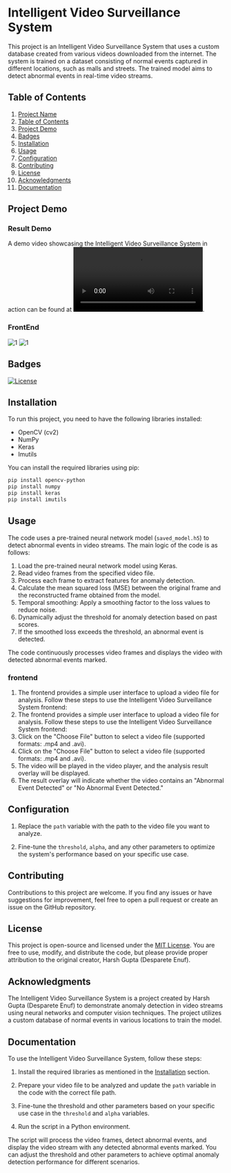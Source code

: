 # Intelligent Video Surveillance System

This project is an Intelligent Video Surveillance System that uses a custom database created from various videos downloaded from the internet. The system is trained on a dataset consisting of normal events captured in different locations, such as malls and streets. The trained model aims to detect abnormal events in real-time video streams.

## Table of Contents

1. [Project Name](#project-name)
2. [Table of Contents](#table-of-contents)
3. [Project Demo](#project-demo)
4. [Badges](#badges)
5. [Installation](#installation)
6. [Usage](#usage)
7. [Configuration](#configuration)
8. [Contributing](#contributing)
9. [License](#license)
10. [Acknowledgments](#acknowledgments)
11. [Documentation](#documentation)

## Project Demo
### Result Demo
A demo video showcasing the Intelligent Video Surveillance System in action can be found at 
![Demo Video](result.mp4).
### FrontEnd 
![1](frontend1.png)
![1](frontend1.png)

## Badges

[![License](https://img.shields.io/badge/license-MIT-green)](https://opensource.org/licenses/MIT)

## Installation

To run this project, you need to have the following libraries installed:

- OpenCV (cv2)
- NumPy
- Keras
- Imutils

You can install the required libraries using pip:

```bash
pip install opencv-python
pip install numpy
pip install keras
pip install imutils
```

## Usage

The code uses a pre-trained neural network model (`saved_model.h5`) to detect abnormal events in video streams. The main logic of the code is as follows:

1. Load the pre-trained neural network model using Keras.
2. Read video frames from the specified video file.
3. Process each frame to extract features for anomaly detection.
4. Calculate the mean squared loss (MSE) between the original frame and the reconstructed frame obtained from the model.
5. Temporal smoothing: Apply a smoothing factor to the loss values to reduce noise.
6. Dynamically adjust the threshold for anomaly detection based on past scores.
7. If the smoothed loss exceeds the threshold, an abnormal event is detected.

The code continuously processes video frames and displays the video with detected abnormal events marked.
### frontend 
1. The frontend provides a simple user interface to upload a video file for analysis. Follow these steps to use the Intelligent Video Surveillance System frontend:
2. The frontend provides a simple user interface to upload a video file for analysis. Follow these steps to use the Intelligent Video Surveillance System frontend:
3. Click on the "Choose File" button to select a video file (supported formats: .mp4 and .avi).
4. Click on the "Choose File" button to select a video file (supported formats: .mp4 and .avi).
5. The video will be played in the video player, and the analysis result overlay will be displayed.
6. The result overlay will indicate whether the video contains an "Abnormal Event Detected" or "No Abnormal Event Detected."

   
## Configuration

1. Replace the `path` variable with the path to the video file you want to analyze.

2. Fine-tune the `threshold`, `alpha`, and any other parameters to optimize the system's performance based on your specific use case.

## Contributing

Contributions to this project are welcome. If you find any issues or have suggestions for improvement, feel free to open a pull request or create an issue on the GitHub repository.

## License

This project is open-source and licensed under the [MIT License](LICENSE). You are free to use, modify, and distribute the code, but please provide proper attribution to the original creator, Harsh Gupta (Desparete Enuf).

## Acknowledgments

The Intelligent Video Surveillance System is a project created by Harsh Gupta (Desparete Enuf) to demonstrate anomaly detection in video streams using neural networks and computer vision techniques. The project utilizes a custom database of normal events in various locations to train the model.

## Documentation

To use the Intelligent Video Surveillance System, follow these steps:

1. Install the required libraries as mentioned in the [Installation](#installation) section.

2. Prepare your video file to be analyzed and update the `path` variable in the code with the correct file path.

3. Fine-tune the threshold and other parameters based on your specific use case in the `threshold` and `alpha` variables.

4. Run the script in a Python environment.

The script will process the video frames, detect abnormal events, and display the video stream with any detected abnormal events marked. You can adjust the threshold and other parameters to achieve optimal anomaly detection performance for different scenarios.


